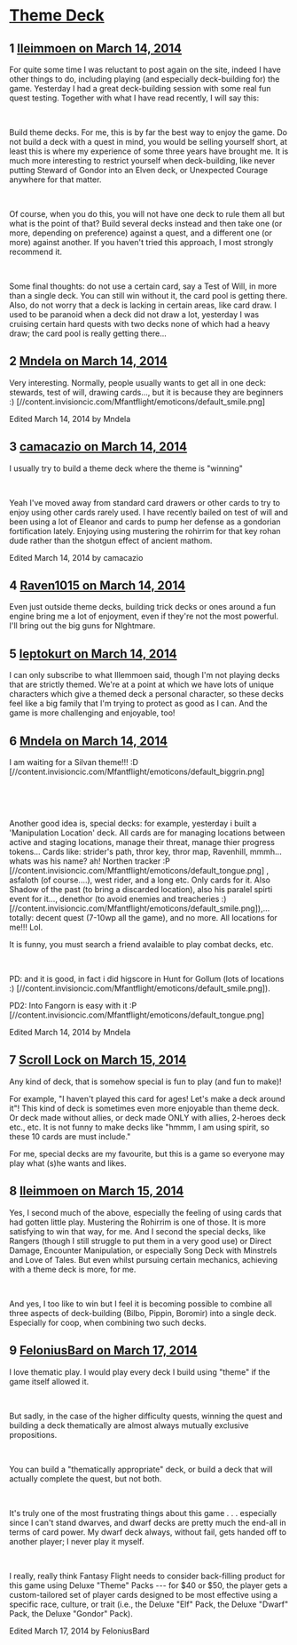 # [Theme Deck](https://community.fantasyflightgames.com/topic/101292-theme-deck/)

## 1 [lleimmoen on March 14, 2014](https://community.fantasyflightgames.com/topic/101292-theme-deck/?do=findComment&comment=1012860)

For quite some time I was reluctant to post again on the site, indeed I have other things to do, including playing (and especially deck-building for) the game. Yesterday I had a great deck-building session with some real fun quest testing. Together with what I have read recently, I will say this:

 

Build theme decks. For me, this is by far the best way to enjoy the game. Do not build a deck with a quest in mind, you would be selling yourself short, at least this is where my experience of some three years have brought me. It is much more interesting to restrict yourself when deck-building, like never putting Steward of Gondor into an Elven deck, or Unexpected Courage anywhere for that matter.

 

Of course, when you do this, you will not have one deck to rule them all but what is the point of that? Build several decks instead and then take one (or more, depending on preference) against a quest, and a different one (or more) against another. If you haven't tried this approach, I most strongly recommend it.

 

Some final thoughts: do not use a certain card, say a Test of Will, in more than a single deck. You can still win without it, the card pool is getting there. Also, do not worry that a deck is lacking in certain areas, like card draw. I used to be paranoid when a deck did not draw a lot, yesterday I was cruising certain hard quests with two decks none of which had a heavy draw; the card pool is really getting there...

## 2 [Mndela on March 14, 2014](https://community.fantasyflightgames.com/topic/101292-theme-deck/?do=findComment&comment=1013034)

Very interesting. Normally, people usually wants to get all in one deck: stewards, test of will, drawing cards..., but it is because they are beginners :) [//content.invisioncic.com/Mfantflight/emoticons/default_smile.png]

Edited March 14, 2014 by Mndela

## 3 [camacazio on March 14, 2014](https://community.fantasyflightgames.com/topic/101292-theme-deck/?do=findComment&comment=1013046)

I usually try to build a theme deck where the theme is "winning"

 

Yeah I've moved away from standard card drawers or other cards to try to enjoy using other cards rarely used. I have recently bailed on test of will and been using a lot of Eleanor and cards to pump her defense as a gondorian fortification lately. Enjoying using mustering the rohirrim for that key rohan dude rather than the shotgun effect of ancient mathom.

Edited March 14, 2014 by camacazio

## 4 [Raven1015 on March 14, 2014](https://community.fantasyflightgames.com/topic/101292-theme-deck/?do=findComment&comment=1013052)

Even just outside theme decks, building trick decks or ones around a fun engine bring me a lot of enjoyment, even if they're not the most powerful. I'll bring out the big guns for NIghtmare.

## 5 [leptokurt on March 14, 2014](https://community.fantasyflightgames.com/topic/101292-theme-deck/?do=findComment&comment=1013254)

I can only subscribe to what Illemmoen said, though I'm not playing decks that are strictly themed. We're at a point at which we have lots of unique characters which give a themed deck a personal character, so these decks feel like a big family that I'm trying to protect as good as I can. And the game is more challenging and enjoyable, too!

## 6 [Mndela on March 14, 2014](https://community.fantasyflightgames.com/topic/101292-theme-deck/?do=findComment&comment=1013353)

I am waiting for a Silvan theme!!! :D [//content.invisioncic.com/Mfantflight/emoticons/default_biggrin.png]

 

 

Another good idea is, special decks: for example, yesterday i built a 'Manipulation Location' deck. All cards are for managing locations between active and staging locations, manage their threat, manage thier progress tokens... Cards like: strider's path, thror key, thror map, Ravenhill, mmmh... whats was his name? ah! Northen tracker :P [//content.invisioncic.com/Mfantflight/emoticons/default_tongue.png] , asfaloth (of course....), west rider, and a long etc. Only cards for it. Also Shadow of the past (to bring a discarded location), also his paralel spirti event for it..., denethor (to avoid enemies and treacheries :) [//content.invisioncic.com/Mfantflight/emoticons/default_smile.png]),... totally: decent quest (7-10wp all the game), and no more. All locations for me!!! Lol.

It is funny, you must search a friend avalaible to play combat decks, etc.

 

PD: and it is good, in fact i did higscore in Hunt for Gollum (lots of locations :) [//content.invisioncic.com/Mfantflight/emoticons/default_smile.png]).

PD2: Into Fangorn is easy with it :P [//content.invisioncic.com/Mfantflight/emoticons/default_tongue.png]

Edited March 14, 2014 by Mndela

## 7 [Scroll Lock on March 15, 2014](https://community.fantasyflightgames.com/topic/101292-theme-deck/?do=findComment&comment=1013710)

Any kind of deck, that is somehow special is fun to play (and fun to make)!

For example, "I haven't played this card for ages! Let's make a deck around it"! This kind of deck is sometimes even more enjoyable than theme deck. Or deck made without allies, or deck made ONLY with allies, 2-heroes deck etc., etc. It is not funny to make decks like "hmmm, I am using spirit, so these 10 cards are must include."

For me, special decks are my favourite, but this is a game so everyone may play what (s)he wants and likes.

## 8 [lleimmoen on March 15, 2014](https://community.fantasyflightgames.com/topic/101292-theme-deck/?do=findComment&comment=1013769)

Yes, I second much of the above, especially the feeling of using cards that had gotten little play. Mustering the Rohirrim is one of those. It is more satisfying to win that way, for me. And I second the special decks, like Rangers (though I still struggle to put them in a very good use) or Direct Damage, Encounter Manipulation, or especially Song Deck with Minstrels and Love of Tales. But even whilst pursuing certain mechanics, achieving with a theme deck is more, for me.

 

And yes, I too like to win but I feel it is becoming possible to combine all three aspects of deck-building (Bilbo, Pippin, Boromir) into a single deck. Especially for coop, when combining two such decks.

## 9 [FeloniusBard on March 17, 2014](https://community.fantasyflightgames.com/topic/101292-theme-deck/?do=findComment&comment=1015619)

I love thematic play. I would play every deck I build using "theme" if the game itself allowed it. 

 

But sadly, in the case of the higher difficulty quests, winning the quest and building a deck thematically are almost always mutually exclusive propositions. 

 

You can build a "thematically appropriate" deck, or build a deck that will actually complete the quest, but not both.

 

It's truly one of the most frustrating things about this game . . . especially since I can't stand dwarves, and dwarf decks are pretty much the end-all in terms of card power. My dwarf deck always, without fail, gets handed off to another player; I never play it myself.

 

I really, really think Fantasy Flight needs to consider back-filling product for this game using Deluxe "Theme" Packs --- for $40 or $50, the player gets a custom-tailored set of player cards designed to be most effective using a specific race, culture, or trait (i.e., the Deluxe "Elf" Pack, the Deluxe "Dwarf" Pack, the Deluxe "Gondor" Pack). 

Edited March 17, 2014 by FeloniusBard

